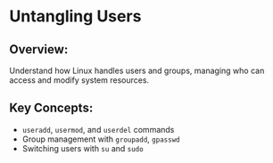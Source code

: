 # Untangling Users

## Overview:
Understand how Linux handles users and groups, managing who can access and modify system resources.

## Key Concepts:
- `useradd`, `usermod`, and `userdel` commands
- Group management with `groupadd`, `gpasswd`
- Switching users with `su` and `sudo`
